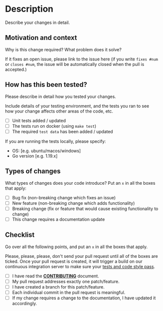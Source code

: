 <!--- Provide a general summary of your changes in the Title above -->

# Description

Describe your changes in detail.

## Motivation and context

Why is this change required? What problem does it solve?

If it fixes an open issue, please link to the issue here (if you write `fixes #num`
or `closes #num`, the issue will be automatically closed when the pull is accepted.)

## How has this been tested?

Please describe in detail how you tested your changes.

Include details of your testing environment, and the tests you ran to
see how your change affects other areas of the code, etc.

- [ ] Unit tests added / updated
- [ ] The tests run on docker (using `make test`)
- [ ] The required `test data` has been added / updated

If you are running the tests locally, please specify:

- OS: [e.g. ubuntu/macos/windows]
- Go version [e.g. 1.19.x]

## Types of changes

What types of changes does your code introduce? Put an `x` in all the boxes that apply:

- [ ] Bug fix (non-breaking change which fixes an issue)
- [ ] New feature (non-breaking change which adds functionality)
- [ ] Breaking change (fix or feature that would cause existing functionality to change)
- [ ] This change requires a documentation update

## Checklist

Go over all the following points, and put an `x` in all the boxes that apply.

Please, please, please, don't send your pull request until all of the boxes are ticked. Once your pull request is created, it will trigger a build on our continuous integration server to make sure your [tests and code style pass](https://help.github.com/articles/about-required-status-checks/).

- [ ] I have read the **[CONTRIBUTING](CONTRIBUTING.md)** document.
- [ ] My pull request addresses exactly one patch/feature.
- [ ] I have created a branch for this patch/feature.
- [ ] Each individual commit in the pull request is meaningful.
- [ ] If my change requires a change to the documentation, I have updated it accordingly.

<!-- If you're unsure about any of these, don't hesitate to ask. We're here to help! -->
